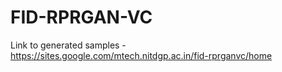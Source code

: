 # FID-RPRGAN-VC

Link to generated samples - https://sites.google.com/mtech.nitdgp.ac.in/fid-rprganvc/home
